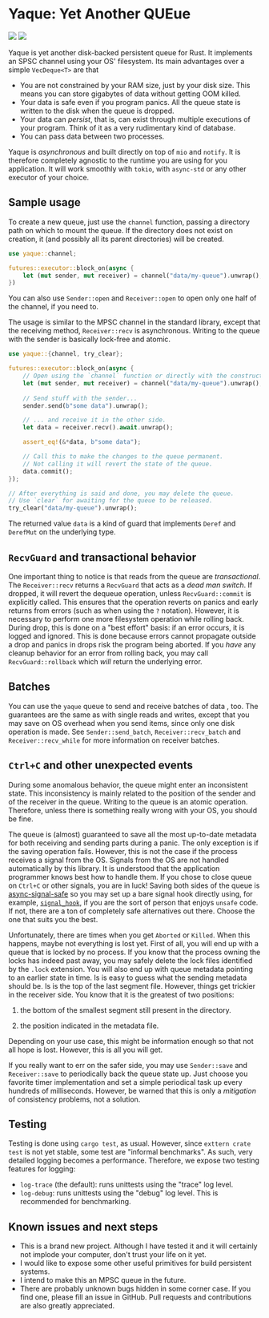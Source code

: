# Yaque: Yet Another QUEue

<a href="https://docs.rs/yaque"><img src="https://docs.rs/yaque/badge.svg"></a>
<a href="https://crates.io/crates/yaque"><img src="https://img.shields.io/crates/v/yaque.svg"></a>

Yaque is yet another disk-backed persistent queue for Rust. It implements
an SPSC channel using your OS' filesystem. Its main advantages over a simple
`VecDeque<T>` are that
* You are not constrained by your RAM size, just by your disk size. This
means you can store gigabytes of data without getting OOM killed.
* Your data is safe even if you program panics. All the queue state is
written to the disk when the queue is dropped.
* Your data can *persist*, that is, can exist through multiple executions
of your program. Think of it as a very rudimentary kind of database.
* You can pass data between two processes.

Yaque is _asynchronous_ and built directly on top of `mio` and `notify`.
It is therefore completely agnostic to the runtime you are using for you
application. It will work smoothly with `tokio`, with `async-std` or any
other executor of your choice.

## Sample usage

To create a new queue, just use the `channel` function, passing a
directory path on which to mount the queue. If the directory does not exist
on creation, it (and possibly all its parent directories) will be created.
```rust
use yaque::channel;

futures::executor::block_on(async {
    let (mut sender, mut receiver) = channel("data/my-queue").unwrap();
})
```
You can also use `Sender::open` and `Receiver::open` to open only one
half of the channel, if you need to.

The usage is similar to the MPSC channel in the standard library, except
that the receiving method, `Receiver::recv` is asynchronous. Writing to
the queue with the sender is basically lock-free and atomic.
```rust
use yaque::{channel, try_clear};

futures::executor::block_on(async {
    // Open using the `channel` function or directly with the constructors.
    let (mut sender, mut receiver) = channel("data/my-queue").unwrap();
    
    // Send stuff with the sender...
    sender.send(b"some data").unwrap();

    // ... and receive it in the other side.
    let data = receiver.recv().await.unwrap();

    assert_eq!(&*data, b"some data");

    // Call this to make the changes to the queue permanent.
    // Not calling it will revert the state of the queue.
    data.commit();
});

// After everything is said and done, you may delete the queue.
// Use `clear` for awaiting for the queue to be released.
try_clear("data/my-queue").unwrap();
```
The returned value `data` is a kind of guard that implements `Deref` and
`DerefMut` on the underlying type.

## `RecvGuard` and transactional behavior

One important thing to notice is that reads from the queue are
_transactional_. The `Receiver::recv` returns a `RecvGuard` that acts as
a _dead man switch_. If dropped, it will revert the dequeue operation,
unless `RecvGuard::commit` is explicitly called. This ensures that
the operation reverts on panics and early returns from errors (such as when
using the `?` notation). However, it is necessary to perform one more
filesystem operation while rolling back. During drop, this is done on a
"best effort" basis: if an error occurs, it is logged and ignored. This is done
because errors cannot propagate outside a drop and panics in drops risk the
program being aborted. If you _have_ any cleanup behavior for an error from
rolling back, you may call `RecvGuard::rollback` which _will_ return the
underlying error. 

## Batches

You can use the `yaque` queue to send and receive batches of data ,
too. The guarantees are the same as with single reads and writes, except
that you may save on OS overhead when you send items, since only one disk
operation is made. See `Sender::send_batch`, `Receiver::recv_batch` and
`Receiver::recv_while` for more information on receiver batches.

## `Ctrl+C` and other unexpected events

During some anomalous behavior, the queue might enter an inconsistent state.
This inconsistency is mainly related to the position of the sender and of
the receiver in the queue. Writing to the queue is an atomic operation.
Therefore, unless there is something really wrong with your OS, you should be
fine. 

The queue is (almost) guaranteed to save all the most up-to-date metadata
for both receiving and sending parts during a panic. The only exception is
if the saving operation fails. However, this is not the case if the process
receives a signal from the OS. Signals from the OS are not handled
automatically by this library. It is understood that the application
programmer knows best how to handle them. If you chose to close queue on
`Ctrl+C` or other signals, you are in luck! Saving both sides of the queue
is [async-signal-safe](https://man7.org/linux/man-pages/man7/signal-safety.7.html)
so you may set up a bare signal hook directly using, for example,
[`signal_hook`](https://docs.rs/signal-hook/), if you are the sort of person
that enjoys `unsafe` code. If not, there are a ton of completely safe
alternatives out there. Choose the one that suits you the best.

Unfortunately, there are times when you get `Aborted` or `Killed`. When this
happens, maybe not everything is lost yet. First of all, you will end up
with a queue that is locked by no process. If you know that the process
owning the locks has indeed past away, you may safely delete the lock files
identified by the `.lock` extension. You will also end up with queue
metadata pointing to an earlier state in time. Is is easy to guess what the
sending metadata should be. Is is the top of the last segment file. However,
things get trickier in the receiver side. You know that it is the greatest
of two positions:

1. the bottom of the smallest segment still present in the directory.

2. the position indicated in the metadata file.

Depending on your use case, this might be information enough so that not all
hope is lost. However, this is all you will get. 

If you really want to err on the safer side, you may use `Sender::save`
and `Receiver::save` to periodically back the queue state up. Just choose
you favorite timer implementation and set a simple periodical task up every
hundreds of milliseconds. However, be warned that this is only a _mitigation_
of consistency problems, not a solution. 

## Testing 

Testing is done using `cargo test`, as usual. However, since `exttern crate test`
is not yet stable, some test are "informal benchmarks". As such, very 
detailed logging becomes a performance. Therefore, we expose two testing 
features for logging:

* `log-trace` (the default): runs unittests using the "trace" log level.
* `log-debug`: runs unittests using the "debug" log level. This is recommended
for benchmarking.

## Known issues and next steps

* This is a brand new project. Although I have tested it and it will
certainly not implode your computer, don't trust your life on it yet.
* I would like to expose some other useful primitives for build persistent
systems.
* I intend to make this an MPSC queue in the future.
* There are probably unknown bugs hidden in some corner case. If you find
one, please fill an issue in GitHub. Pull requests and contributions are
also greatly appreciated.
